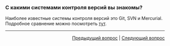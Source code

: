 ### С какими системами контроля версий вы знакомы?

Наиболее известные системы контроля версий это Git, SVN и Mercurial.
Подробное сравнение можно посмотреть [тут](https://biz30.timedoctor.com/ru/c%D0%B8%D1%81%D1%82%D0%B5%D0%BC%D0%B0-%D0%BA%D0%BE%D0%BD%D1%82%D1%80%D0%BE%D0%BB%D1%8F-%D0%B2%D0%B5%D1%80%D1%81%D0%B8%D0%B9/).

---

<div align="right">
    <a href="2.md">Предыдущий вопрос</a> | <a href="4.md">Следующий вопрос</a>
</div>
